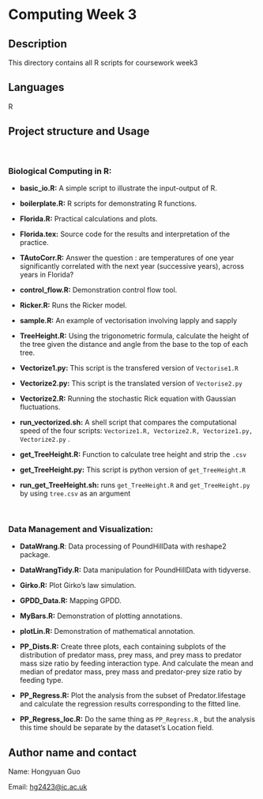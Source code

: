 # Computing Week 3

## Description

This directory contains all R scripts for coursework week3

## Languages

R

## Project structure and Usage 
<br/>

### Biological Computing in R:

- **basic_io.R:** A simple script to illustrate the input-output of R.

- **boilerplate.R:** R scripts for demonstrating R functions.

- **Florida.R:** Practical calculations and plots. 

- **Florida.tex:** Source code for the results and interpretation of the practice.

- **TAutoCorr.R:** Answer the question : are temperatures of one year significantly correlated with the next year (successive years), across years in Florida?

- **control_flow.R:** Demonstration control flow tool.

- **Ricker.R:** Runs the Ricker model.

- **sample.R:** An example of vectorisation involving lapply and sapply

- **TreeHeight.R:** Using the trigonometric formula, calculate the height of the tree given the distance and angle from the base to the top of each tree.

- **Vectorize1.py:** This script is the transfered version of `Vectorise1.R`

- **Vectorize2.py:** This script is the translated version of `Vectorise2.py`

- **Vectorize2.R:** Running the stochastic Rick equation with Gaussian fluctuations. 

- **run_vectorized.sh:** A shell script that compares the computational speed of the four scripts: `Vectorize1.R, Vectorize2.R, Vectorize1.py,  Vectorize2.py` .

- **get_TreeHeight.R:** Function to calculate tree height and strip the `.csv`

- **get_TreeHeight.py:** This script is python version of `get_TreeHeight.R`

- **run_get_TreeHeight.sh:** runs `get_TreeHeight.R` and `get_TreeHeight.py` by using `tree.csv` as an argument

<br/>

### Data Management and Visualization: 

- **DataWrang.R**: Data processing of PoundHillData with reshape2 package. 

- **DataWrangTidy.R:** Data manipulation for PoundHillData with tidyverse.

- **Girko.R:** Plot Girko’s law simulation.

- **GPDD_Data.R:** Mapping GPDD.

- **MyBars.R:** Demonstration of plotting annotations. 

- **plotLin.R:** Demonstration of mathematical annotation.

- **PP_Dists.R:** Create three plots, each containing subplots of the distribution of predator mass, prey mass, and prey mass to predator mass size ratio by feeding interaction type. And calculate the mean and median of predator mass, prey mass and predator-prey size ratio by feeding type.

- **PP_Regress.R:** Plot the analysis from the subset of Predator.lifestage and calculate the regression results corresponding to the fitted line. 

- **PP_Regress_loc.R:** Do the same thing as `PP_Regress.R` , but the analysis this time should be separate by the dataset’s Location field.


## Author name and contact

Name: Hongyuan Guo

Email: hg2423@ic.ac.uk